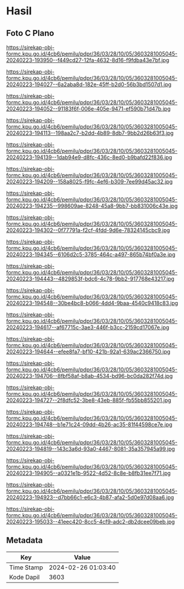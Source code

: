 # Hasil

## Foto C Plano

https://sirekap-obj-formc.kpu.go.id/4cb6/pemilu/pdpr/36/03/28/10/05/3603281005045-20240223-193950--f449cd27-12fa-4632-8d16-f9fdba43e7bf.jpg

https://sirekap-obj-formc.kpu.go.id/4cb6/pemilu/pdpr/36/03/28/10/05/3603281005045-20240223-194027--6a2aba8d-182e-45ff-b2d0-56b3bd1507d1.jpg

https://sirekap-obj-formc.kpu.go.id/4cb6/pemilu/pdpr/36/03/28/10/05/3603281005045-20240223-194052--91183f6f-006e-405e-9471-ef590b71d47b.jpg

https://sirekap-obj-formc.kpu.go.id/4cb6/pemilu/pdpr/36/03/28/10/05/3603281005045-20240223-194113--198aa2c7-b2dd-4b89-8db7-9bb2d26b63f3.jpg

https://sirekap-obj-formc.kpu.go.id/4cb6/pemilu/pdpr/36/03/28/10/05/3603281005045-20240223-194139--1dab94e9-d8fc-436c-8ed0-b9bafd22f836.jpg

https://sirekap-obj-formc.kpu.go.id/4cb6/pemilu/pdpr/36/03/28/10/05/3603281005045-20240223-194209--158a8025-f9fc-4ef6-b309-7ee99d45ac32.jpg

https://sirekap-obj-formc.kpu.go.id/4cb6/pemilu/pdpr/36/03/28/10/05/3603281005045-20240223-194235--998609ae-8248-45a8-9bb7-bb831006c43e.jpg

https://sirekap-obj-formc.kpu.go.id/4cb6/pemilu/pdpr/36/03/28/10/05/3603281005045-20240223-194302--0f77791a-f2cf-4fdd-9d6e-78324145cbc9.jpg

https://sirekap-obj-formc.kpu.go.id/4cb6/pemilu/pdpr/36/03/28/10/05/3603281005045-20240223-194345--6106d2c5-3785-464c-a497-865b74bf0a3e.jpg

https://sirekap-obj-formc.kpu.go.id/4cb6/pemilu/pdpr/36/03/28/10/05/3603281005045-20240223-194443--4829853f-bdc6-4c78-9bb2-917768e43217.jpg

https://sirekap-obj-formc.kpu.go.id/4cb6/pemilu/pdpr/36/03/28/10/05/3603281005045-20240223-194548--30be4bc8-b066-4dd4-9baa-4540c9418c83.jpg

https://sirekap-obj-formc.kpu.go.id/4cb6/pemilu/pdpr/36/03/28/10/05/3603281005045-20240223-194617--af67715c-3ae3-446f-b3cc-2159cd17067e.jpg

https://sirekap-obj-formc.kpu.go.id/4cb6/pemilu/pdpr/36/03/28/10/05/3603281005045-20240223-194644--efee8fa7-bf10-421b-92a1-639ac2366750.jpg

https://sirekap-obj-formc.kpu.go.id/4cb6/pemilu/pdpr/36/03/28/10/05/3603281005045-20240223-194706--8fbf58af-b8ab-4534-bd96-bc0da282f74d.jpg

https://sirekap-obj-formc.kpu.go.id/4cb6/pemilu/pdpr/36/03/28/10/05/3603281005045-20240223-194727--2f8dfc52-3be8-43eb-885f-fb55bb855201.jpg

https://sirekap-obj-formc.kpu.go.id/4cb6/pemilu/pdpr/36/03/28/10/05/3603281005045-20240223-194748--b1e71c24-09dd-4b26-ac35-81f44598ce7e.jpg

https://sirekap-obj-formc.kpu.go.id/4cb6/pemilu/pdpr/36/03/28/10/05/3603281005045-20240223-194819--143c3a6d-93a0-4467-8081-35a357945a99.jpg

https://sirekap-obj-formc.kpu.go.id/4cb6/pemilu/pdpr/36/03/28/10/05/3603281005045-20240223-194905--a0321e1b-9522-4d52-8c8e-b8fb31ee7f71.jpg

https://sirekap-obj-formc.kpu.go.id/4cb6/pemilu/pdpr/36/03/28/10/05/3603281005045-20240223-194923--d7bb66c1-e6c3-4b87-afa2-5d0e97d08aa6.jpg

https://sirekap-obj-formc.kpu.go.id/4cb6/pemilu/pdpr/36/03/28/10/05/3603281005045-20240223-195033--41eec420-8cc5-4cf9-adc2-db2dcee09beb.jpg


## Metadata

| Key        | Value               |
| ---------- | ------------------- |
| Time Stamp | 2024-02-26 01:03:40 |
| Kode Dapil | 3603                |



